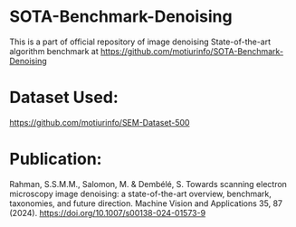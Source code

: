 # SOTA-Benchmark-Denoising
This is a part of official repository of image denoising State-of-the-art algorithm benchmark at https://github.com/motiurinfo/SOTA-Benchmark-Denoising

# Dataset Used:
https://github.com/motiurinfo/SEM-Dataset-500

# Publication:

Rahman, S.S.M.M., Salomon, M. & Dembélé, S. Towards scanning electron microscopy image denoising: a state-of-the-art overview, benchmark, taxonomies, and future direction. Machine Vision and Applications 35, 87 (2024). https://doi.org/10.1007/s00138-024-01573-9
